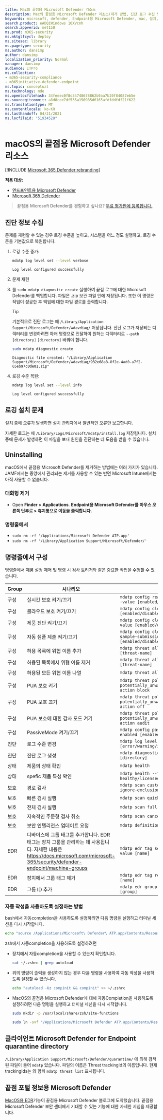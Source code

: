 ```yaml
---
title: Mac의 끝점용 Microsoft Defender 리소스
description: Mac의 끝점용 Microsoft Defender 리소스(제거 방법, 진단 로그 수집 방법, CLI 명령 및 제품에서 알려진 문제 포함)
keywords: microsoft, defender, Endpoint용 Microsoft Defender, mac, 설치, 배포, 제거, intune, jamf, macos, catalina, mojave, high sierra
search.product: eADQiWindows 10XVcnh
search.appverid: met150
ms.prod: m365-security
ms.mktglfcycl: deploy
ms.sitesec: library
ms.pagetype: security
ms.author: dansimp
author: dansimp
localization_priority: Normal
manager: dansimp
audience: ITPro
ms.collection:
- m365-security-compliance
- m365initiative-defender-endpoint
ms.topic: conceptual
ms.technology: mde
ms.openlocfilehash: 34feeec0f8c34748678862b9aa7b20f84087eb5e
ms.sourcegitcommit: a8d8cee7df535a150985d6165afdfddfdf21f622
ms.translationtype: MT
ms.contentlocale: ko-KR
ms.lasthandoff: 04/21/2021
ms.locfileid: "51934528"
---
```

# <a name="resources-for-microsoft-defender-for-endpoint-on-macos"></a>macOS의 끝점용 Microsoft Defender 리소스

[!INCLUDE [Microsoft 365 Defender rebranding](../../includes/microsoft-defender.md)]

**적용 대상:**
- [엔드포인트용 Microsoft Defender](https://go.microsoft.com/fwlink/p/?linkid=2154037)
- [Microsoft 365 Defender](https://go.microsoft.com/fwlink/?linkid=2118804)

> 끝점용 Microsoft Defender를 경험하고 싶나요? [무료 평가판에 등록합니다.](https://www.microsoft.com/microsoft-365/windows/microsoft-defender-atp?ocid=docs-wdatp-exposedapis-abovefoldlink)

## <a name="collecting-diagnostic-information"></a>진단 정보 수집

문제를 재현할 수 있는 경우 로깅 수준을 높이고, 시스템을 어느 정도 실행하고, 로깅 수준을 기본값으로 복원합니다.

1. 로깅 수준 증가:

   ```bash
   mdatp log level set --level verbose
   ```

   ```Output
   Log level configured successfully
   ```

2. 문제 재현

3. 를 `sudo mdatp diagnostic create` 실행하여 끝점 로그에 대한 Microsoft Defender를 백업합니다. 파일은 .zip 보관 파일 안에 저장됩니다. 또한 이 명령은 작업이 성공한 후 백업에 대한 파일 경로를 출력합니다.

   > [!TIP]
   > 기본적으로 진단 로그는 에 `/Library/Application Support/Microsoft/Defender/wdavdiag/` 저장됩니다. 진단 로그가 저장되는 디렉터리를 변경하려면 아래 명령으로 전달하여 원하는 디렉터리로 `--path [directory]` `[directory]` 바꿔야 합니다.

   ```bash
   sudo mdatp diagnostic create
   ```
   ```console
   Diagnostic file created: "/Library/Application Support/Microsoft/Defender/wdavdiag/932e68a8-8f2e-4ad0-a7f2-65eb97c0de01.zip"
   ```

4. 로깅 수준 복원:

   ```bash
   mdatp log level set --level info
   ```
   ```console
   Log level configured successfully
   ```

## <a name="logging-installation-issues"></a>로깅 설치 문제

설치 중에 오류가 발생하면 설치 관리자에서 일반적인 오류만 보고합니다.

자세한 로그는 에 `/Library/Logs/Microsoft/mdatp/install.log` 저장됩니다. 설치 중에 문제가 발생하면 이 파일을 보내 원인을 진단하는 데 도움을 받을 수 있습니다.

## <a name="uninstalling"></a>Uninstalling

macOS에서 끝점용 Microsoft Defender를 제거하는 방법에는 여러 가지가 있습니다. JAMF에서는 중앙에서 관리되는 제거를 사용할 수 있는 반면 Microsoft Intune에서는 아직 사용할 수 없습니다.

### <a name="interactive-uninstallation"></a>대화형 제거

- Open **Finder > Applications**. **Endpoint용 Microsoft Defender를 마우스 오른쪽 단추로 > 휴지통으로 이동을 클릭합니다.**

### <a name="from-the-command-line"></a>명령줄에서

- ```sudo rm -rf '/Applications/Microsoft Defender ATP.app'```
- ```sudo rm -rf '/Library/Application Support/Microsoft/Defender/'```

## <a name="configuring-from-the-command-line"></a>명령줄에서 구성

명령줄에서 제품 설정 제어 및 명령 시 검사 트리거와 같은 중요한 작업을 수행할 수 있습니다.

|Group        |시나리오                                   |명령                                                                           |
|-------------|-------------------------------------------|----------------------------------------------------------------------------------|
|구성|실시간 보호 켜기/끄기           |`mdatp config real-time-protection --value [enabled/disabled]`                    |
|구성|클라우드 보호 켜기/끄기               |`mdatp config cloud --value [enabled/disabled]`                                   |
|구성|제품 진단 켜기/끄기            |`mdatp config cloud-diagnostic --value [enabled/disabled]`                        |
|구성|자동 샘플 제출 켜기/끄기    |`mdatp config cloud-automatic-sample-submission --value [enabled/disabled]`       |
|구성|허용 목록에 위협 이름 추가      |`mdatp threat allowed add --name [threat-name]`                                   |
|구성|허용된 목록에서 위협 이름 제거 |`mdatp threat allowed remove --name [threat-name]`                                |
|구성|허용된 모든 위협 이름 나열              |`mdatp threat allowed list`                                                       |
|구성|PUA 보호 켜기                     |`mdatp threat policy set --type potentially_unwanted_application -- action block` |
|구성|PUA 보호 끄기                    |`mdatp threat policy set --type potentially_unwanted_application -- action off`   |
|구성|PUA 보호에 대한 감사 모드 켜기      |`mdatp threat policy set --type potentially_unwanted_application -- action audit` |
|구성|PassiveMode 켜기/끄기                    |`mdatp config passive-mode --value enabled [enabled/disabled]`                    |
|진단  |로그 수준 변경                       |`mdatp log level set --level [error/warning/info/verbose]`                        |
|진단  |진단 로그 생성                   |`mdatp diagnostic create --path [directory]`                                      |
|상태       |제품의 상태 확인                 |`mdatp health`                                                                    |
|상태       |spefic 제품 특성 확인       |`mdatp health --field [attribute: healthy/licensed/engine_version...]`            |
|보호   |경로 검사                                |`mdatp scan custom --path [path] [--ignore-exclusions]`                           |
|보호   |빠른 검사 실행                            |`mdatp scan quick`                                                                |
|보호   |전체 검사 실행                             |`mdatp scan full`                                                                 |
|보호   |지속적인 주문형 검사 취소           |`mdatp scan cancel`                                                               |
|보호   |보안 인텔리전스 업데이트 요청     |`mdatp definitions update`                                                        |
|EDR          |디바이스에 그룹 태그를 추가합니다. EDR 태그는 장치 그룹을 관리하는 데 사용됩니다. 자세한 내용은 https://docs.microsoft.com/microsoft-365/security/defender-endpoint/machine-groups |`mdatp edr tag set --name GROUP --value [name]` |
|EDR          |장치에서 그룹 태그 제거               |`mdatp edr tag remove --tag-name [name]`                                          |
|EDR          |그룹 ID 추가                               |`mdatp edr group-ids --group-id [group]`                                          |

### <a name="how-to-enable-autocompletion"></a>자동 작성을 사용하도록 설정하는 방법

bash에서 자동completion을 사용하도록 설정하려면 다음 명령을 실행하고 터미널 세션을 다시 시작합니다.

```bash
echo "source /Applications/Microsoft\ Defender\ ATP.app/Contents/Resources/Tools/mdatp_completion.bash" >> ~/.bash_profile
```

zsh에서 자동completion을 사용하도록 설정하려면

- 장치에서 자동completion을 사용할 수 있는지 확인합니다.

   ```zsh
   cat ~/.zshrc | grep autoload
   ```

- 위의 명령이 출력을 생성하지 않는 경우 다음 명령을 사용하여 자동 작성을 사용하도록 설정할 수 있습니다.

   ```zsh
   echo "autoload -Uz compinit && compinit" >> ~/.zshrc
   ```

- MacOS의 끝점용 Microsoft Defender에 대해 자동Completion을 사용하도록 설정하려면 다음 명령을 실행하고 터미널 세션을 다시 시작합니다.

   ```zsh
   sudo mkdir -p /usr/local/share/zsh/site-functions
   ```
   ```zsh
   sudo ln -svf "/Applications/Microsoft Defender ATP.app/Contents/Resources/Tools/mdatp_completion.zsh" /usr/local/share/zsh/site-functions/_mdatp
   ```

## <a name="client-microsoft-defender-for-endpoint-quarantine-directory"></a>클라이언트 Microsoft Defender for Endpoint quarantine directory

`/Library/Application Support/Microsoft/Defender/quarantine/` 에 의해 검색된 파일이 들어 `mdatp` 있습니다. 파일의 이름은 Threat trackingId의 이름입니다. 현재 trackingIds는 와 함께 `mdatp threat list` 표시됩니다.

## <a name="microsoft-defender-for-endpoint-portal-information"></a>끝점 포털 정보용 Microsoft Defender

[MacOS용 EDR](https://techcommunity.microsoft.com/t5/microsoft-defender-atp/edr-capabilities-for-macos-have-now-arrived/ba-p/1047801)기능이 끝점용 Microsoft Defender 블로그에 도착했습니다. 끝점용 Microsoft Defender 보안 센터에서 기대할 수 있는 기능에 대한 자세한 지침을 제공합니다.
